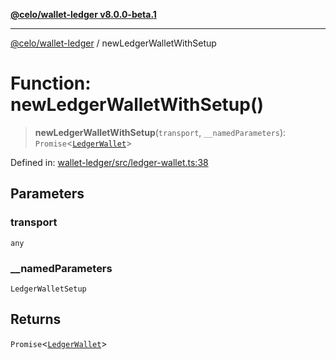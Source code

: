 [**@celo/wallet-ledger v8.0.0-beta.1**](../README.md)

***

[@celo/wallet-ledger](../README.md) / newLedgerWalletWithSetup

# Function: newLedgerWalletWithSetup()

> **newLedgerWalletWithSetup**(`transport`, `__namedParameters`): `Promise`\<[`LedgerWallet`](../classes/LedgerWallet.md)\>

Defined in: [wallet-ledger/src/ledger-wallet.ts:38](https://github.com/celo-org/developer-tooling/blob/master/packages/sdk/wallets/wallet-ledger/src/ledger-wallet.ts#L38)

## Parameters

### transport

`any`

### \_\_namedParameters

`LedgerWalletSetup`

## Returns

`Promise`\<[`LedgerWallet`](../classes/LedgerWallet.md)\>
